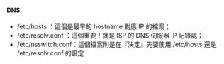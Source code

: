 #### DNS
- /etc/hosts ：這個是最早的 hostname 對應 IP 的檔案；
- /etc/resolv.conf ：這個重要！就是 ISP 的 DNS 伺服器 IP 記錄處；
- /etc/nsswitch.conf：這個檔案則是在『決定』先要使用 /etc/hosts 還是 /etc/resolv.conf 的設定